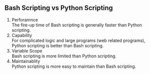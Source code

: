 ## Bash Scripting vs Python Scripting ## 

1. Perforamnce    
The fire-up time of Bash scripting is generally faster than Python scripting.
2. Capability    
For complicated logic and large programs (web related programs), Python scripting is better than Bash scripting.
3. Variable Scope  
Bash scripting is more limited than Python scripting. 
4. Maintainablity   
Python scripting is more easy to maintain than Bash scripting.   

